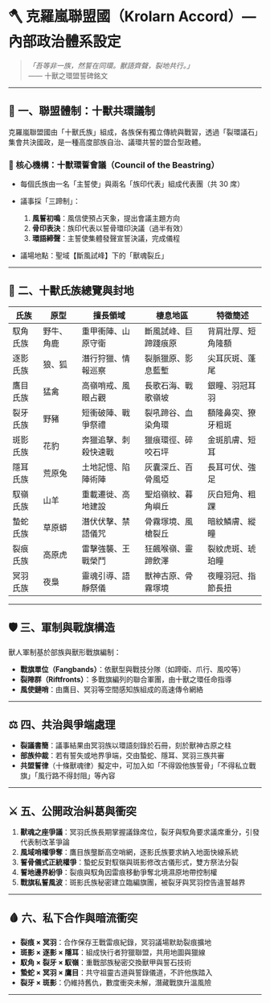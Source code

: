 
# 🪓 克羅嵐聯盟國（Krolarn Accord）— 內部政治體系設定

> _「吾等非一族，然誓在同環。獸語齊聲，裂地共行。」_  
> —— 十獸之環盟誓碑銘文

---

## 🐾 一、聯盟體制：十獸共環議制

克羅嵐聯盟國由「十獸氏族」組成，各族保有獨立傳統與戰習，透過「裂環議石」集會共決國政，是一種高度部族自治、議環共誓的盟合型政體。

### 📍 核心機構：**十獸環誓會議（Council of the Beastring）**

- 每個氏族由一名「主誓使」與兩名「族印代表」組成代表團（共 30 席）
- 議事採「三蹄制」：
  1. **風誓初鳴**：風信使預占天象，提出會議主題方向
  2. **骨印表決**：族印代表以誓骨環印決議（過半有效）
  3. **環語締聲**：主誓使集體發聲宣誓決議，完成儀程

- 議場地點：聖域【斷風試峰】下的「獸魂裂丘」

---

## 🦴 二、十獸氏族總覽與封地

| 氏族 | 原型 | 擅長領域 | 棲息地區 | 特徵簡述 |
|------|------|------------|------------|------------|
| 馭角氏族 | 野牛、角鹿 | 重甲衝陣、山原守衛 | 斷風試峰、巨蹄踐痕原 | 背肩壯厚、短角隆額 |
| 逐影氏族 | 狼、狐 | 潛行狩獵、情報巡察 | 裂脈獵原、影息藍塹 | 尖耳灰斑、蓬尾 |
| 鷹目氏族 | 猛禽 | 高嶺哨戒、風眼占觀 | 長歌石海、戰歌嶺坡 | 銀瞳、羽冠耳羽 |
| 裂牙氏族 | 野豬 | 短衝破陣、戰爭祭禮 | 裂吼蹄谷、血染角環 | 額隆鼻突、獠牙粗斑 |
| 斑影氏族 | 花豹 | 奔獵追擊、刺殺快速戰 | 獵痕環徑、碎咬石坪 | 金斑肌膚、短耳 |
| 隱耳氏族 | 荒原兔 | 土地記憶、陷陣術陣 | 灰囊深丘、百骨風埡 | 長耳可伏、強足 |
| 馭嶺氏族 | 山羊 | 重載遷徙、高地建設 | 聖焰嶺紋、暮角嶼丘 | 灰白短角、粗踝 |
| 蟄蛇氏族 | 草原蟒 | 潛伏伏擊、禁語儀咒 | 骨霧塚境、風槍裂丘 | 暗紋鱗膚、縱瞳 |
| 裂痕氏族 | 高原虎 | 雷擊強襲、王戰榮鬥 | 狂飆喉嶺、靈蹄飲澤 | 裂紋虎斑、琥珀瞳 |
| 冥羽氏族 | 夜梟 | 靈魂引導、語靜祭儀 | 獸神古原、骨霧塚境 | 夜瞳羽冠、指節長扭 |

---

## 🛡️ 三、軍制與戰旗構造

獸人軍制基於部族與獸形戰旗編制：

- **戰旗單位（Fangbands）**：依獸型與戰技分隊（如蹄衛、爪行、風咬等）
- **裂陣群（Riftfronts）**：多戰旗編列的聯合軍團，由十獸之環任命指導
- **風使鏈哨**：由鷹目、冥羽等空間感知族組成的高速傳令網絡

---

## ⚖️ 四、共治與爭端處理

- **裂議書簡**：議事結果由冥羽族以環語刻錄於石冊，刻於獸神古原之柱
- **部族仲裁**：若有誓失或地界爭端，交由蟄蛇、隱耳、冥羽三族共審
- **共盟誓律**（十條獸魂律）擬定中，可加入如「不得毀他族誓骨」「不得私立戰旗」「風行路不得封阻」等內容

---

## ⚔️ 五、公開政治糾葛與衝突

1. **獸魂之座爭議**：冥羽氏族長期掌握議錄席位，裂牙與馭角要求議席重分，引發代表制改革爭論  
2. **風域哨權爭奪**：鷹目族壟斷高空哨網，逐影氏族要求納入地面快線系統  
3. **誓骨儀式正統權爭**：蟄蛇反對馭嶺與斑影修改古儀形式，雙方祭法分裂  
4. **誓地邊界紛爭**：裂痕與馭角因雷痕移動爭奪北境濕原地帶控制權  
5. **戰旗私誓風波**：斑影氏族秘密建立臨編旗團，被裂牙與冥羽控告違誓越界

---

## 🩸 六、私下合作與暗流衝突

- **裂痕 × 冥羽**：合作保存王戰雷痕紀錄，冥羽議場默助裂痕擴地  
- **斑影 × 逐影 × 隱耳**：組成快行者狩獵聯盟，共用地圖與獵線  
- **馭角 × 裂牙 × 馭嶺**：重戰部族秘密交換獸甲與誓石技術  
- **蟄蛇 × 冥羽 × 鷹目**：共守祖靈古道與誓錄儀道，不許他族踏入  
- **裂牙 × 斑影**：仍維持舊仇，數度衝突未解，潛藏戰旗升溫風險

---


